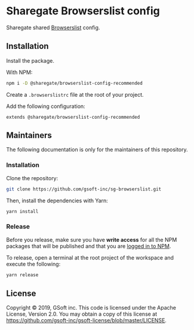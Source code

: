 # Sharegate Browserslist config

Sharegate shared [Browserslist](https://github.com/browserslist/browserslist) config.

## Installation

Install the package.

With NPM:

```bash
npm i -D @sharegate/browserslist-config-recommended
```

Create a `.browserslistrc` file at the root of your project.

Add the following configuration:

```
extends @sharegate/browserslist-config-recommended
```

## Maintainers

The following documentation is only for the maintainers of this repository.

### Installation

Clone the repository:

```bash
git clone https://github.com/gsoft-inc/sg-browserslist.git
```

Then, install the dependencies with Yarn:

```bash
yarn install
```

### Release

Before you release, make sure you have **write access** for all the NPM packages that will be published and that you are [logged in to NPM](https://docs.npmjs.com/logging-in-to-an-npm-enterprise-registry-from-the-command-line).

To release, open a terminal at the root project of the workspace and execute the following:

```bash
yarn release
```

## License

Copyright © 2019, GSoft inc. This code is licensed under the Apache License, Version 2.0. You may obtain a copy of this license at https://github.com/gsoft-inc/gsoft-license/blob/master/LICENSE.

